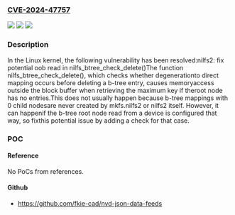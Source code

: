 ### [CVE-2024-47757](https://cve.mitre.org/cgi-bin/cvename.cgi?name=CVE-2024-47757)
![](https://img.shields.io/static/v1?label=Product&message=Linux&color=blue)
![](https://img.shields.io/static/v1?label=Version&message=17c76b0104e4%3C%20f3a9859767c7%20&color=brighgreen)
![](https://img.shields.io/static/v1?label=Vulnerability&message=n%2Fa&color=brighgreen)

### Description

In the Linux kernel, the following vulnerability has been resolved:nilfs2: fix potential oob read in nilfs_btree_check_delete()The function nilfs_btree_check_delete(), which checks whether degenerationto direct mapping occurs before deleting a b-tree entry, causes memoryaccess outside the block buffer when retrieving the maximum key if theroot node has no entries.This does not usually happen because b-tree mappings with 0 child nodesare never created by mkfs.nilfs2 or nilfs2 itself.  However, it can happenif the b-tree root node read from a device is configured that way, so fixthis potential issue by adding a check for that case.

### POC

#### Reference
No PoCs from references.

#### Github
- https://github.com/fkie-cad/nvd-json-data-feeds

